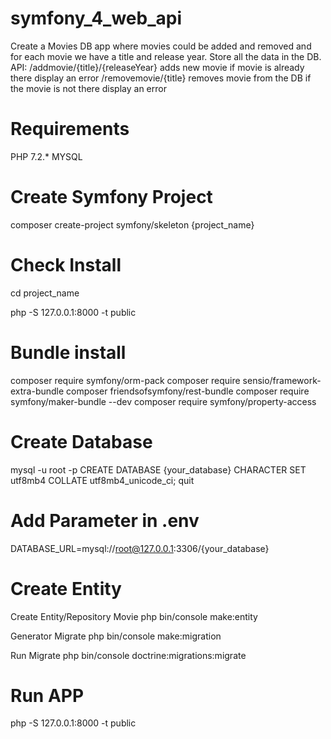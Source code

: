 # symfony_4_web_api

Create a Movies DB app where movies could be added and removed and for each movie 
we have a title and release year. Store all the data in the DB. 
API: 
/addmovie/{title}/{releaseYear} adds new movie if movie is already there display an error 
/removemovie/{title} removes movie from the DB if the movie is not there display an error

# Requirements

PHP 7.2.*
MYSQL

# Create Symfony Project

composer create-project symfony/skeleton  {project_name}

# Check Install

cd project_name

php -S 127.0.0.1:8000 -t public

# Bundle install

composer require symfony/orm-pack
composer require sensio/framework-extra-bundle
composer friendsofsymfony/rest-bundle
composer require symfony/maker-bundle --dev
composer require symfony/property-access

# Create Database

mysql -u root -p
CREATE DATABASE {your_database} CHARACTER SET utf8mb4 COLLATE utf8mb4_unicode_ci;
quit

# Add Parameter in .env

DATABASE_URL=mysql://root@127.0.0.1:3306/{your_database} 

# Create Entity

Create Entity/Repository Movie
php bin/console make:entity

Generator Migrate
php bin/console make:migration

Run Migrate
php bin/console doctrine:migrations:migrate


# Run APP

php -S 127.0.0.1:8000 -t public
